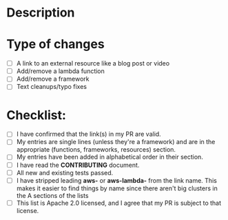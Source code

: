 <!--- Provide a general summary of your changes in the Title above -->
<!--- If you're unsure about anything in this checklist, don't hesitate to create a PR and ask. I'm happy to help! -->

# Description

<!--- Describe your changes in detail -->

# Type of changes

<!--- What types of changes does your submission introduce? Put an `x` in all the boxes that apply: -->

- [ ] A link to an external resource like a blog post or video
- [ ] Add/remove a lambda function
- [ ] Add/remove a framework
- [ ] Text cleanups/typo fixes

# Checklist:

<!--- Go over all the following points, and put an `x` in all the boxes that apply. -->

- [ ] I have confirmed that the link(s) in my PR are valid.
- [ ] My entries are single lines (unless they're a framework) and are in the appropriate (functions, frameworks, resources) section.
- [ ] My entries have been added in alphabetical order in their section.
- [ ] I have read the **CONTRIBUTING** document.
- [ ] All new and existing tests passed.
- [ ] I have stripped leading **aws-** or **aws-lambda-** from the link name. This makes it easier to find things by name since there aren't big clusters in the A sections of the lists
- [ ] This list is Apache 2.0 licensed, and I agree that my PR is subject to that license.
